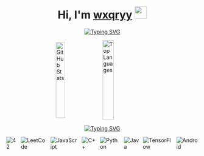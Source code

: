 <body>
  <h1 align="center">
    Hi, I'm <a href="https://wxqryy.xyz/" target="_blank">wxqryy</a> 
    <img src="https://github.com/blackcater/blackcater/raw/main/images/Hi.gif" height="32"/>
  </h1>
  <p align="center">
    <a href="https://git.io/typing-svg">
      <img src="https://readme-typing-svg.demolab.com?font=Fira+Code&duration=3000&pause=1000&center=true&vCenter=true&random=true&width=435&lines=Computer+science+student+from+Russia" alt="Typing SVG" />
    </a>
  </p>
  <div style="display: flex; gap: 20px; justify-content: center; align-items: center;">
    <a href="https://github.com/anuraghazra/github-readme-stats">
      <img src="https://github-readme-stats.vercel.app/api?username=wxqryy&theme=radical&show_icons=true" alt="GitHub Stats" style="width: 49%; height: 200px; object-fit: contain;"/>
    </a>
    <a href="https://github.com/anuraghazra/github-readme-stats">
      <img src="https://github-readme-stats.vercel.app/api/top-langs/?username=wxqryy&theme=radical&layout=compact" alt="Top Languages" style="width: 49%; height: 210px; object-fit: contain;"/>
    </a>
  </div>
  <p align="center">
    <a href="https://git.io/typing-svg">
      <img src="https://readme-typing-svg.demolab.com?font=Fira+Code&duration=3000&pause=1000&center=true&vCenter=true&random=true&width=1200&lines=____________________________________________________________________________________________________" alt="Typing SVG" />
    </a>
  </p>
  <div style="display: flex; gap: 10px; justify-content: center; align-items: center;">
      <img src="https://img.shields.io/badge/-42-black?style=for-the-badge&logo=42&logoColor=white" alt="42" />
      <img src="https://img.shields.io/badge/LeetCode-000000?style=for-the-badge&logo=LeetCode&logoColor=#d16c06" alt="LeetCode" />
      <img src="https://img.shields.io/badge/javascript-%23323330.svg?style=for-the-badge&logo=javascript&logoColor=%23F7DF1E" alt="JavaScript" />
      <img src="https://img.shields.io/badge/c++-%2300599C.svg?style=for-the-badge&logo=c%2B%2B&logoColor=white" alt="С++" />
      <img src="https://img.shields.io/badge/python-3670A0?style=for-the-badge&logo=python&logoColor=ffdd54" alt="Python" />
      <img src="https://img.shields.io/badge/java-%23ED8B00.svg?style=for-the-badge&logo=openjdk&logoColor=white" alt="Java" />
      <img src="https://img.shields.io/badge/TensorFlow-%23FF6F00.svg?style=for-the-badge&logo=TensorFlow&logoColor=white" alt="TensorFlow" />
      <img src="https://img.shields.io/badge/Android-3DDC84?style=for-the-badge&logo=android&logoColor=white" alt="Android" />
  </div>
</body>
